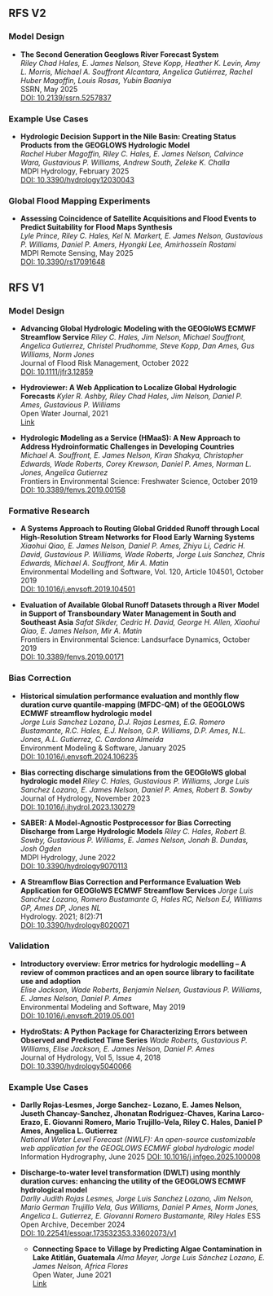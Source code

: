 ## RFS V2

### Model Design
- **The Second Generation Geoglows River Forecast System**  
  *Riley Chad Hales, E. James Nelson, Steve Kopp, Heather K. Levin, Amy L. Morris, Michael A. Souffront Alcantara, Angelica Gutiérrez, Rachel Huber Magoffin, Louis Rosas, Yubin Baaniya*  
  SSRN, May 2025   
  [DOI: 10.2139/ssrn.5257837](https://dx.doi.org/10.2139/ssrn.5257837)

### Example Use Cases

- **Hydrologic Decision Support in the Nile Basin: Creating Status Products from the GEOGLOWS Hydrologic Model**  
  *Rachel Huber Magoffin, Riley C. Hales, E. James Nelson, Calvince Wara, Gustavious P. Williams, Andrew South, Zeleke K. Challa*  
  MDPI Hydrology, February 2025   
  [DOI: 10.3390/hydrology12030043](https://doi.org/10.3390/hydrology12030043)

### Global Flood Mapping Experiments

- **Assessing Coincidence of Satellite Acquisitions and Flood Events to Predict Suitability for Flood Maps Synthesis**  
  *Lyle Prince, Riley C. Hales, Kel N. Markert, E. James Nelson, Gustavious P. Williams, Daniel P. Amers, Hyongki Lee, Amirhossein Rostami*  
   MDPI Remote Sensing, May 2025  
  [DOI: 10.3390/rs17091648](https://doi.org/10.3390/rs17091648)

## RFS V1
### Model Design
- **Advancing Global Hydrologic Modeling with the GEOGloWS ECMWF Streamflow Service**
  *Riley C. Hales, Jim Nelson, Michael Souffront, Angelica Gutierrez, Christel Prudhomme, Steve Kopp, Dan Ames, Gus Williams, Norm Jones*  
  Journal of Flood Risk Management, October 2022  
  [DOI: 10.1111/jfr3.12859](https://doi.org/10.1111/jfr3.12859)

- **Hydroviewer: A Web Application to Localize Global Hydrologic Forecasts**
  *Kyler R. Ashby, Riley Chad Hales, Jim Nelson, Daniel P. Ames, Gustavious P. Williams*  
  Open Water Journal, 2021  
  [Link](https://scholarsarchive.byu.edu/openwater/vol7/iss1/9/)

- **Hydrologic Modeling as a Service (HMaaS): A New Approach to Address Hydroinformatic Challenges in Developing Countries**  
  *Michael A. Souffront, E. James Nelson, Kiran Shakya, Christopher Edwards, Wade Roberts, Corey Krewson, Daniel P. Ames, Norman L. Jones, Angelica Gutierrez*   
  Frontiers in Environmental Science: Freshwater Science, October 2019  
  [DOI: 10.3389/fenvs.2019.00158](https://doi.org/10.3389/fenvs.2019.00158)

### Formative Research

- **A Systems Approach to Routing Global Gridded Runoff through Local High-Resolution Stream Networks for Flood Early Warning Systems** 
  *Xiaohui Qiao, E. James Nelson, Daniel P. Ames, Zhiyu Li, Cedric H. David, Gustavious P. Williams, Wade Roberts, Jorge Luis Sanchez, Chris Edwards, Michael A. Souffront, Mir A. Matin*   
  Environmental Modelling and Software, Vol. 120, Article 104501, October 2019  
  [DOI: 10.1016/j.envsoft.2019.104501](https://doi.org/10.1016/j.envsoft.2019.104501)

- **Evaluation of Available Global Runoff Datasets through a River Model in Support of Transboundary Water Management in South and Southeast Asia** 
  *Safat Sikder, Cedric H. David, George H. Allen, Xiaohui Qiao, E. James Nelson, Mir A. Matin*    
  Frontiers in Environmental Science: Landsurface Dynamics, October 2019  
  [DOI: 10.3389/fenvs.2019.00171](https://doi.org/10.3389/fenvs.2019.00171)

### Bias Correction

- **Historical simulation performance evaluation and monthly flow duration curve quantile-mapping (MFDC-QM) of the GEOGLOWS ECMWF streamflow hydrologic model**  
 *Jorge Luis Sanchez Lozano, D.J. Rojas Lesmes, E.G. Romero Bustamante, R.C. Hales, E.J. Nelson, G.P. Williams, D.P. Ames, N.L. Jones, A.L. Gutierrez, C. Cardona Almeida*  
  Environment Modeling & Software, January 2025   
  [DOI: 10.1016/j.envsoft.2024.106235](https://doi.org/10.1016/j.envsoft.2024.106235)

- **Bias correcting discharge simulations from the GEOGloWS global hydrologic model** 
  *Riley C. Hales, Gustavious P. Williams, Jorge Luis Sanchez Lozano, E. James Nelson, Daniel P. Ames, Robert B. Sowby*   
  Journal of Hydrology, November 2023   
  [DOI: 10.1016/j.jhydrol.2023.130279](https://doi.org/10.1016/j.jhydrol.2023.130279)

- **SABER: A Model-Agnostic Postprocessor for Bias Correcting Discharge from Large Hydrologic Models** 
  *Riley C. Hales, Robert B. Sowby, Gustavious P. Williams, E. James Nelson, Jonah B. Dundas, Josh Ogden*   
  MDPI Hydrology, June 2022  
  [DOI: 10.3390/hydrology9070113](https://doi.org/10.3390/hydrology9070113)

- **A Streamflow Bias Correction and Performance Evaluation Web Application for GEOGloWS ECMWF Streamflow Services**
  *Jorge Luis Sanchez Lozano, Romero Bustamante G, Hales RC, Nelson EJ, Williams GP, Ames DP, Jones NL*   
  Hydrology. 2021; 8(2):71  
  [DOI: 10.3390/hydrology8020071](https://doi.org/10.3390/hydrology8020071)

### Validation

- **Introductory overview: Error metrics for hydrologic modelling – A review of common practices and an open source library to facilitate use and adoption**  
  *Elise Jackson, Wade Roberts, Benjamin Nelsen, Gustavious P. Williams, E. James Nelson, Daniel P. Ames*   
  Environmental Modeling and Software, May 2019  
  [DOI: 10.1016/j.envsoft.2019.05.001](https://doi.org/10.1016/j.envsoft.2019.05.001)

- **HydroStats: A Python Package for Characterizing Errors between Observed and Predicted Time Series**
  *Wade Roberts, Gustavious P. Williams, Elise Jackson, E. James Nelson, Daniel P. Ames*   
  Journal of Hydrology, Vol 5, Issue 4, 2018  
  [DOI: 10.3390/hydrology5040066](https://doi.org/10.3390/hydrology5040066)

### Example Use Cases

- **Darlly Rojas-Lesmes, Jorge Sanchez- Lozano, E. James Nelson, Juseth Chancay-Sanchez, Jhonatan Rodriguez-Chaves, Karina Larco-Erazo, E. Giovanni Romero, Mario Trujillo-Vela, Riley C. Hales, Daniel P Ames, Angelica L. Gutierrez**  
  *National Water Level Forecast (NWLF): An open-source customizable web application for the GEOGLOWS ECMWF global hydrologic model*  
  Information Hydrography, June 2025
  [DOI: 10.1016/j.infgeo.2025.100008](https://doi.org/10.1016/j.infgeo.2025.100008)

- **Discharge-to-water level transformation (DWLT) using monthly duration curves: enhancing the utility of the GEOGLOWS ECMWF hydrological model**  
    *Darlly Judith Rojas Lesmes, Jorge Luis Sanchez Lozano, Jim Nelson, Mario German Trujillo Vela, Gus Williams, Daniel P Ames, Norm Jones, Angelica L. Gutierrez, E. Giovanni Romero Bustamante, Riley Hales* 
    ESS Open Archive, December 2024   
    [DOI: 10.22541/essoar.173532353.33602073/v1](https://doi.org/10.22541/essoar.173532353.33602073/v1)
  
  - **Connecting Space to Village by Predicting Algae Contamination in Lake Atitlán, Guatemala** 
    *Alma Meyer, Jorge Luis Sánchez Lozano, E. James Nelson, Africa Flores*  
    Open Water, June 2021   
    [Link](https://scholarsarchive.byu.edu/openwater/vol7/iss1/8)